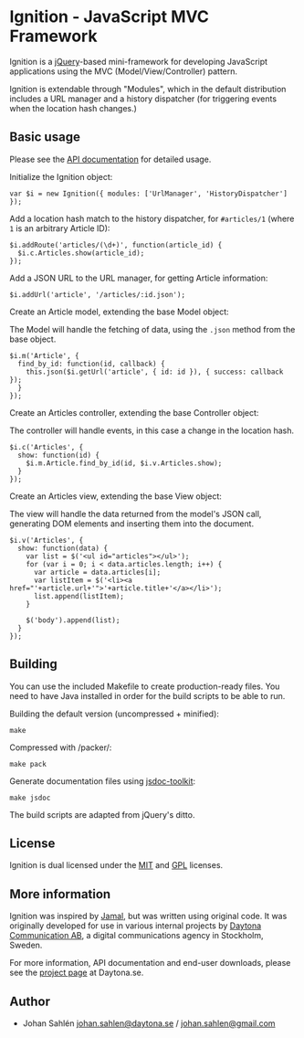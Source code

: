 Ignition - JavaScript MVC Framework
===============================

Ignition is a [jQuery](http://jquery.com)-based mini-framework for developing JavaScript applications using the MVC (Model/View/Controller) pattern.

Ignition is extendable through "Modules", which in the default distribution includes a URL manager and a history dispatcher (for triggering events when the location hash changes.)


Basic usage
-----------

Please see the [API documentation](http://daytona.github.com/ignition/) for detailed usage.

Initialize the Ignition object:

    var $i = new Ignition({ modules: ['UrlManager', 'HistoryDispatcher'] });

Add a location hash match to the history dispatcher, for `#articles/1` (where `1` is an arbitrary Article ID):

    $i.addRoute('articles/(\d+)', function(article_id) {
      $i.c.Articles.show(article_id);
    });

Add a JSON URL to the URL manager, for getting Article information:

    $i.addUrl('article', '/articles/:id.json');

Create an Article model, extending the base Model object:

The Model will handle the fetching of data, using the `.json` method from the base object.

    $i.m('Article', {
      find_by_id: function(id, callback) {
        this.json($i.getUrl('article', { id: id }), { success: callback });
      }
    });

Create an Articles controller, extending the base Controller object:

The controller will handle events, in this case a change in the location hash.

    $i.c('Articles', {
      show: function(id) {
        $i.m.Article.find_by_id(id, $i.v.Articles.show);
      }
    });

Create an Articles view, extending the base View object:

The view will handle the data returned from the model's JSON call, generating DOM elements and inserting them into the document.

    $i.v('Articles', {
      show: function(data) {
        var list = $('<ul id="articles"></ul>');
        for (var i = 0; i < data.articles.length; i++) {
          var article = data.articles[i];
          var listItem = $('<li><a href="'+article.url+'">'+article.title+'</a></li>');
          list.append(listItem);
        }

        $('body').append(list);
      }
    });


Building
--------

You can use the included Makefile to create production-ready files. You need to have Java installed in order for the build scripts to be able to run.

Building the default version (uncompressed + minified):

    make

Compressed with /packer/:

    make pack

Generate documentation files using [jsdoc-toolkit](http://code.google.com/p/jsdoc-toolkit/):

    make jsdoc

The build scripts are adapted from jQuery's ditto.


License
-------

Ignition is dual licensed under the [MIT](http://www.opensource.org/licenses/mit-license.php) and [GPL](http://www.gnu.org/licenses/gpl-3.0.txt) licenses.


More information
----------------

Ignition was inspired by [Jamal](http://jamal-mvc.com/), but was written using original code. It was originally developed for use in various internal projects by [Daytona Communication AB](http://www.daytona.se), a digital communications agency in Stockholm, Sweden.

For more information, API documentation and end-user downloads, please see the [project page](http://www.daytona.se/ignition) at Daytona.se.


Author
------

* Johan Sahlén <johan.sahlen@daytona.se> / <johan.sahlen@gmail.com>
